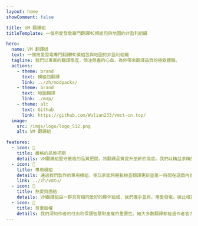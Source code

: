 ```yaml
---
layout: home
showComment: false

title: VM 翻譯組
titleTemplate: 一個用愛發電專門翻譯MC模組包與地圖的非盈利組織

hero:
  name: VM 翻譯組
  text: 一個用愛發電專門翻譯MC模組包與地圖的非盈利組織
  tagline: 我們以專業的翻譯態度，傾注無盡的心血，為你帶來翻譯品質的極致體驗。
  actions:
    - theme: brand
      text: 模組包翻譯
      link: ../zh/modpacks/
    - theme: brand
      text: 地圖翻譯
      link: ./map/
    - theme: alt
      text: Github
      link: https://github.com/Wulian233/vmct-cn.top/
  image:
    src: /imgs/logo/logo_512.png
    alt: VM 翻譯組

features:
  - icon: 📝
    title: 嚴格的品質把關
    details: VM翻譯組堅守嚴格的品質把關，將翻譯品質提升至新的高度。我們以精益求精的態度，追求每一個細節的完美。從翻譯準確性到文化本土化，每一個環節都經過嚴密的審查與校對。
  - icon: 🔔
    title: 專用模組
    details: 通過我們製作的專用模組，使玩家能夠輕鬆檢查翻譯更新並第一時間在遊戲內收到通知。我們的專用模組旨在為玩家提供更便捷、即時的翻譯更新內容。
    link: ../zh/vmtu/
  - icon: 🤝
    title: 熱愛與團結
    details: VM翻譯組由一群具有相同愛好的夥伴組成，我們攜手並肩，用愛發電。彼此相互支持，建立並成為一個無堅不摧的團隊。
  - icon: 📖
    title: 尊重版權️
    details: 我們深知作者的付出和保護智慧財產權的重要性。絕大多數翻譯都經過作者官方授權，不分發遊戲本體。僅提供中文化更新檔下載，最大程度保證作者權益得到保障。
---
```

